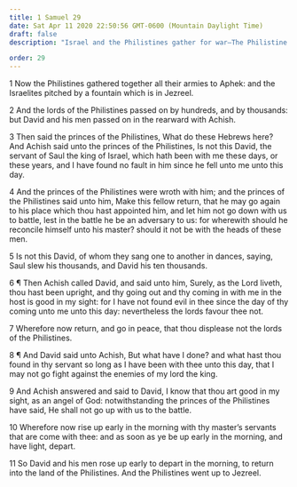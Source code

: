 ```yaml
---
title: 1 Samuel 29
date: Sat Apr 11 2020 22:50:56 GMT-0600 (Mountain Daylight Time)
draft: false
description: "Israel and the Philistines gather for war—The Philistine princes send David away."

order: 29
---
```

    
1 Now the Philistines gathered together all their armies to Aphek: and the Israelites pitched by a fountain which is in Jezreel.

2 And the lords of the Philistines passed on by hundreds, and by thousands: but David and his men passed on in the rearward with Achish.

3 Then said the princes of the Philistines, What do these Hebrews here? And Achish said unto the princes of the Philistines, Is not this David, the servant of Saul the king of Israel, which hath been with me these days, or these years, and I have found no fault in him since he fell unto me unto this day.

4 And the princes of the Philistines were wroth with him; and the princes of the Philistines said unto him, Make this fellow return, that he may go again to his place which thou hast appointed him, and let him not go down with us to battle, lest in the battle he be an adversary to us: for wherewith should he reconcile himself unto his master? should it not be with the heads of these men.

5 Is not this David, of whom they sang one to another in dances, saying, Saul slew his thousands, and David his ten thousands.

6 ¶ Then Achish called David, and said unto him, Surely, as the Lord liveth, thou hast been upright, and thy going out and thy coming in with me in the host is good in my sight: for I have not found evil in thee since the day of thy coming unto me unto this day: nevertheless the lords favour thee not.

7 Wherefore now return, and go in peace, that thou displease not the lords of the Philistines.

8 ¶ And David said unto Achish, But what have I done? and what hast thou found in thy servant so long as I have been with thee unto this day, that I may not go fight against the enemies of my lord the king.

9 And Achish answered and said to David, I know that thou art good in my sight, as an angel of God: notwithstanding the princes of the Philistines have said, He shall not go up with us to the battle.

10 Wherefore now rise up early in the morning with thy master’s servants that are come with thee: and as soon as ye be up early in the morning, and have light, depart.

11 So David and his men rose up early to depart in the morning, to return into the land of the Philistines. And the Philistines went up to Jezreel.
